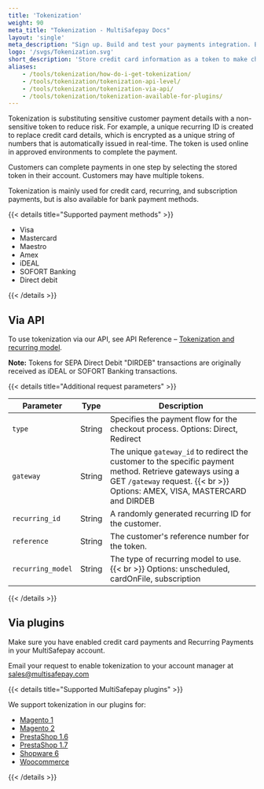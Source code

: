 ```yaml
---
title: 'Tokenization'
weight: 90
meta_title: "Tokenization - MultiSafepay Docs"
layout: 'single'
meta_description: "Sign up. Build and test your payments integration. Explore our products and services. Use our API Reference, SDKs, and wrappers. Get support."
logo: '/svgs/Tokenization.svg'
short_description: 'Store credit card information as a token to make checkout more convenient.'
aliases: 
    - /tools/tokenization/how-do-i-get-tokenization/
    - /tools/tokenization/tokenization-api-level/
    - /tools/tokenization/tokenization-via-api/
    - /tools/tokenization/tokenization-available-for-plugins/
---
```


Tokenization is substituting sensitive customer payment details with a non-sensitive token to reduce risk. For example, a unique recurring ID is created to replace credit card details, which is encrypted as a unique string of numbers that is automatically issued in real-time. The token is used online in approved environments to complete the payment. 

Customers can complete payments in one step by selecting the stored token in their account. Customers may have multiple tokens.

Tokenization is mainly used for credit card, recurring, and subscription payments, but is also available for bank payment methods. 

{{< details title="Supported payment methods" >}}

- Visa
- Mastercard
- Maestro
- Amex
- iDEAL
- SOFORT Banking
- Direct debit

{{< /details >}}

## Via API
To use tokenization via our API, see API Reference – [Tokenization and recurring model](/api/#recurring-payment).

**Note:** Tokens for SEPA Direct Debit "DIRDEB" transactions are originally received as iDEAL or SOFORT Banking transactions. 

{{< details title="Additional request parameters" >}}

| Parameter | Type | Description |
|---|---|---|
| `type` | String | Specifies the payment flow for the checkout process. Options: Direct, Redirect |
| `gateway` | String | The unique `gateway_id` to redirect the customer to the specific payment method. Retrieve gateways using a GET `/gateway` request. {{< br >}} Options: AMEX, VISA, MASTERCARD and DIRDEB |
| `recurring_id` | String | A randomly generated recurring ID for the customer. |
| `reference` | String | The customer's reference number for the token. |
| `recurring_model` | String | The type of recurring model to use. {{< br >}} Options: unscheduled, cardOnFile, subscription  |

{{< /details >}}

## Via plugins

Make sure you have enabled credit card payments and Recurring Payments in your MultiSafepay account.

Email your request to enable tokenization to your account manager at <sales@multisafepay.com>

{{< details title="Supported MultiSafepay plugins" >}}

We support tokenization in our plugins for:

- [Magento 1](/payments/integrations/ecommerce-platforms/magento1)
- [Magento 2](/payments/integrations/ecommerce-platforms/magento2)
- [PrestaShop 1.6](/payments/integrations/ecommerce-platforms/prestashop-1-6)
- [PrestaShop 1.7](/payments/integrations/ecommerce-platforms/prestashop-1-7)
- [Shopware 6](/payments/integrations/ecommerce-platforms/shopware6) 
- [Woocommerce](/payments/integrations/ecommerce-platforms/woocommerce/) 

{{< /details >}}

